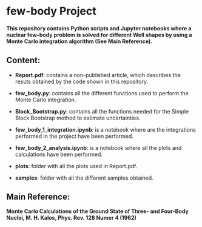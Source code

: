 # few-body Project

#### This repository contains Python scripts and Jupyter notebooks where a nuclear few-body problem is solved for different Well shapes by using a Monte Carlo integration algorithm (See Main Reference).

## Content:

  - **Report.pdf**: contains a non-published article, which describes the resuts obtained by the code shown in this repository.

  - **few_body.py**: contains all the different functions used to perform the Monte Carlo integration.

  - **Block_Bootstrap.py**: contains all the functions needed for the Simple Block Bootstrap method to estimate uncertainties.

  - **few_body_1_integration.ipynb**: is a notebook where are the integrations performed in the project have been performed.

  - **few_body_2_analysis.ipynb**: is a notebook where all the plots and calculations have been performed.

  - **plots**: folder with all the plots used in Report.pdf.

  - **samples**: folder with all the different samples obtained.

## Main Reference: 
**Monte Carlo Calculations of the Ground State of Three- and Four-Body Nuclei, M. H. Kalos, Phys. Rev. 128 Numer 4 (1962)**
